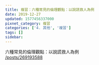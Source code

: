 ```yaml
---
title: 複習：六種常見的倫理觀點：以說謊救人為例
date: 2019-12-27
updated: 1577456337000
pixnet_category: 複習
categories: ['4. 其他', '複習']
tags: []
sidebar: 
---
```


<p>六種常見的倫理觀點：以說謊救人為例<br/>
<a href="/posts/269193588" target="_blank">/posts/269193588</a></p>
<p> </p>
